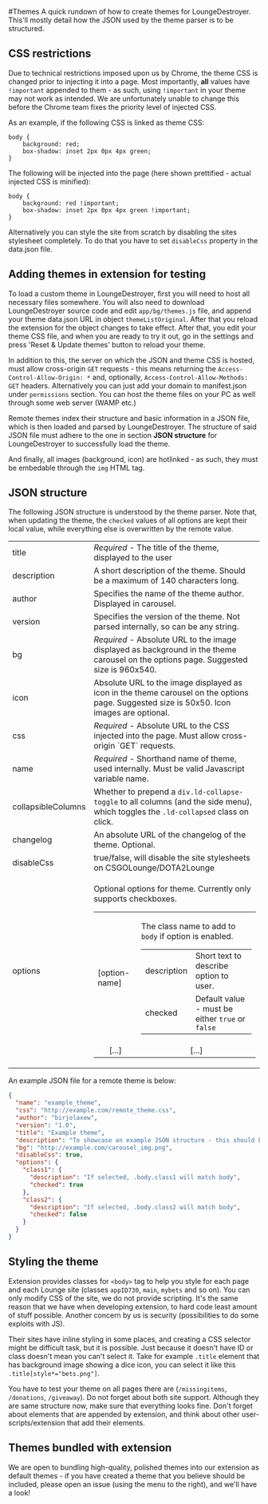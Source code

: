 #Themes
A quick rundown of how to create themes for LoungeDestroyer.
This'll mostly detail how the JSON used by the theme parser is to be structured.

## CSS restrictions
Due to technical restrictions imposed upon us by Chrome, the theme CSS is changed prior to injecting it into a page. Most importantly, **all** values have `!important` appended to them - as such, using `!important` in your theme may not work as intended. We are unfortunately unable to change this before the Chrome team fixes the priority level of injected CSS.

As an example, if the following CSS is linked as theme CSS:

```
body {
    background: red;
    box-shadow: inset 2px 0px 4px green;
}
```

The following will be injected into the page (here shown prettified - actual injected CSS is minified):

```
body {
    background: red !important;
    box-shadow: inset 2px 0px 4px green !important;
}
```

Alternatively you can style the site from scratch by disabling the sites stylesheet completely. To do that you have to set `disableCss` property in the data.json file.

## Adding themes in extension for testing
To load a custom theme in LoungeDestroyer, first you will need to host all necessary files somewhere. You will also need to download LoungeDestroyer source code and edit `app/bg/themes.js` file, and append your theme data.json URL in object `themeListOriginal`. After that you reload the extension for the object changes to take effect. After that, you edit your theme CSS file, and when you are ready to try it out, go in the settings and press 'Reset & Update themes' button to reload your theme.

In addition to this, the server on which the JSON and theme CSS is hosted, must allow cross-origin `GET` requests - this means returning the `Access-Control-Allow-Origin: *` and, optionally, `Access-Control-Allow-Methods: GET` headers. Alternatively you can just add your domain to manifest.json under `permissions` section. You can host the theme files on your PC as well through some web server (WAMP etc.)

Remote themes index their structure and basic information in a JSON file, which is then loaded and parsed by LoungeDestroyer. The structure of said JSON file must adhere to the one in section **JSON structure** for LoungeDestroyer to successfully load the theme.

And finally, all images (background, icon) are hotlinked - as such, they must be embedable through the `img` HTML tag.

## JSON structure
The following JSON structure is understood by the theme parser. Note that, when updating the theme, the `checked` values of all options are kept their local value, while everything else is overwritten by the remote value.

<table>
  <tbody>
    <tr>
      <td>title</td>
      <td><em>Required</em> - The title of the theme, displayed to the user</td>
    </tr>
    <tr>
      <td>description</td>
      <td>A short description of the theme. Should be a maximum of 140 characters long.</td>
    </tr>
    <tr>
      <td>author</td>
      <td>Specifies the name of the theme author. Displayed in carousel.</td>
    </tr>
    <tr>
      <td>version</td>
      <td>Specifies the version of the theme. Not parsed internally, so can be any string.</td>
    </tr>
    <tr>
      <td>bg</td>
      <td><em>Required</em> - Absolute URL to the image displayed as background in the theme carousel on the options page. Suggested size is 960x540.</td>
    </tr>
    <tr>
      <td>icon</td>
      <td>Absolute URL to the image displayed as icon in the theme carousel on the options page. Suggested size is 50x50. Icon images are optional.</td>
    </tr>
    <tr>
      <td>css</td>
      <td><em>Required</em> - Absolute URL to the CSS injected into the page. Must allow cross-origin `GET` requests.</td>
    </tr>
    <tr>
      <td>name</td>
      <td><em>Required</em> - Shorthand name of theme, used internally. Must be valid Javascript variable name.</td>
    </tr>
    <tr>
      <td>collapsibleColumns</td>
      <td>Whether to prepend a <code>div.ld-collapse-toggle</code> to all columns (and the side menu), which toggles the <code>.ld-collapsed</code> class on click.</td>
    </tr>
    <tr>
      <td>changelog</td>
      <td>An absolute URL of the changelog of the theme. Optional.</td>
    </tr>
    <tr>
      <td>disableCss</td>
      <td>true/false, will disable the site stylesheets on CSGOLounge/DOTA2Lounge</td>
    </tr>
    <tr>
      <td>options</td>
      <td>
        <p>Optional options for theme. Currently only supports checkboxes.</p>
        <table>
          <tbody>
            <tr>
              <td>[option-name]</td>
              <td>
                <p>The class name to add to <code>body</code> if option is enabled.</p>
                <table>
                  <tbody>
                    <tr>
                      <td>description</td>
                      <td>Short text to describe option to user.</td>
                    </tr>
                    <tr>
                      <td>checked</td>
                      <td>Default value - must be either <code>true</code> or <code>false</code></td>
                    </tr>
                  </tbody>
                </table>
              </td>
            </tr>
            <tr>
              <td align="middle">[...]</td>
              <td align="middle">[...]</td>
            </tr>
          </tbody>
        </table>
      </td>
    </tr>
  </tbody>
</table>

An example JSON file for a remote theme is below:

```json
{
  "name": "example_theme",
  "css": "http://example.com/remote_theme.css",
  "author": "birjolaxew",
  "version": "1.0",
  "title": "Example theme",
  "description": "To showcase an example JSON structure - this should be a maximum of 140 characters long",
  "bg": "http://example.com/carousel_img.png",
  "disableCss": true,
  "options": {
    "class1": {
      "description": "If selected, .body.class1 will match body",
      "checked": true
    },
    "class2": {
      "description": "If selected, .body.class2 will match body",
      "checked": false
    }
  }
}
```

## Styling the theme

Extension provides classes for `<body>` tag to help you style for each page and each Lounge site (classes `appID730`, `main`, `mybets` and so on). You can only modify CSS of the site, we do not provide scripting. It's the same reason that we have when developing extension, to hard code least amount of stuff possible. Another concern by us is security (possibilities to do some exploits with JS).

Their sites have inline styling in some places, and creating a CSS selector might be difficult task, but it is possible. Just because it doesn't have ID or class doesn't mean you can't select it. Take for example `.title` element that has background image showing a dice icon, you can select it like this `.title[style*="bets.png"]`.

You have to test your theme on all pages there are (`/missingitems`, `/donations`, `/giveaway`). Do not forget about both site support. Although they are same structure now, make sure that everything looks fine. Don't forget about elements that are appended by extension, and think about other user-scripts/extension that add their elements.

## Themes bundled with extension

We are open to bundling high-quality, polished themes into our extension as default themes - if you have created a theme that you believe should be included, please open an issue (using the menu to the right), and we'll have a look!
